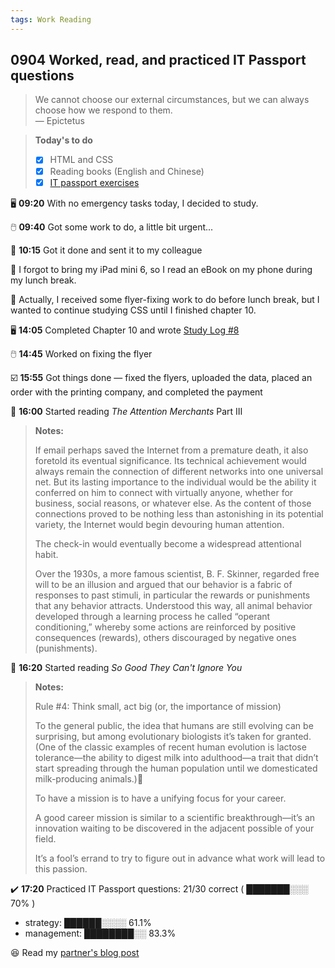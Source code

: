 ```yaml
---
tags: Work Reading
---
```


## 0904 Worked, read, and practiced IT Passport questions

>We cannot choose our external circumstances, but we can always choose how we respond to them.  
>— Epictetus


>**Today's to do**
>
>- [x] HTML and CSS
>- [x] Reading books (English and Chinese)
>- [x] [IT passport exercises](https://www.itpassportsiken.com/ipkakomon.php)

🖥️ **09:20** With no emergency tasks today, I decided to study.

🖱️ **09:40** Got some work to do, a little bit urgent...

🔄 **10:15** Got it done and sent it to my colleague

📱 I forgot to bring my iPad mini 6, so I read an eBook on my phone during my lunch break.

💭 Actually, I received some flyer-fixing work to do before lunch break, but I wanted to continue studying CSS until I finished chapter 10.

🖥️ **14:05** Completed Chapter 10 and wrote [Study Log #8](https://sakae1222.github.io/2025/09/04/studylog.html)

🖱️ **14:45** Worked on fixing the flyer

☑️ **15:55** Got things done — fixed the flyers, uploaded the data, placed an order with the printing company, and completed the payment

📖 **16:00** Started reading *The Attention Merchants* Part Ⅲ

>**Notes:**
>
>If email perhaps saved the Internet from a premature death, it also foretold its eventual significance.
>Its technical achievement would always remain the connection of different networks into one universal net.
>But its lasting importance to the individual would be the ability it conferred on him to connect with virtually anyone, whether for business, social reasons, or whatever else.
>As the content of those connections proved to be nothing less than astonishing in its potential variety, the Internet would begin devouring human attention.
>
>The check-in would eventually become a widespread attentional habit.
>
>Over the 1930s, a more famous scientist, B. F. Skinner, regarded free will to be an illusion and argued that our behavior is a fabric of responses to past stimuli, in particular the rewards or punishments that any behavior attracts.
>Understood this way, all animal behavior developed through a learning process he called “operant conditioning,” whereby some actions are reinforced by positive consequences (rewards), others discouraged by negative ones (punishments).

📖 **16:20** Started reading *So Good They Can't Ignore You* 

>**Notes:**
>
>Rule #4: Think small, act big (or, the importance of mission)
>
>To the general public, the idea that humans are still evolving can be surprising, but among evolutionary biologists it’s taken for granted.
>(One of the classic examples of recent human evolution is lactose tolerance—the ability to digest milk into adulthood—a trait that didn’t start spreading through the human population until we domesticated milk-producing animals.)🤯
>
>To have a mission is to have a unifying focus for your career.
>
>A good career mission is similar to a scientific breakthrough—it’s an innovation waiting to be discovered in the adjacent possible of your field.
>
>It’s a fool’s errand to try to figure out in advance what work will lead to this passion.

✔️ **17:20** Practiced IT Passport questions: 21/30 correct ( ███████░░░ 70% )
- strategy: ██████░░░░ 61.1%
- management: ████████░░ 83.3%

😆 Read my [partner's blog post](https://theodorjapan.github.io/2025/09/03/jogging.html)  

